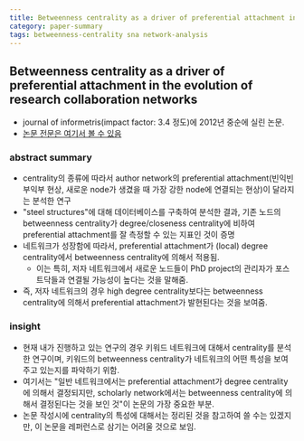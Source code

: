 ```yaml
---
title: Betweenness centrality as a driver of preferential attachment in the evolution of research collaboration networks
category: paper-summary
tags: betweenness-centrality sna network-analysis 
---
```


## Betweenness centrality as a driver of preferential attachment in the evolution of research collaboration networks

- journal of informetris(impact factor: 3.4 정도)에 2012년 중순에 실린 논문. 
- [논문 전문은 여기서 볼 수 있음](https://www.sciencedirect.com/science/article/pii/S175115771200003X)

### abstract summary 

- centrality의 종류에 따라서 author network의 preferential attachment(빈익빈 부익부 현상, 새로운 node가 생겼을 때 가장 강한 node에 연결되는 현상)이 달라지는 분석한 연구
- "steel structures"에 대해 데이터베이스를 구축하여 분석한 결과, 기존 노드의 betweenness centrality가 degree/closeness centrality에 비하여 preferential attachment를 잘 측정할 수 있는 지표인 것이 증명
- 네트워크가 성장함에 따라서, preferential attachment가 (local) degree centrality에서 betweenness centrality에 의해서 적용됨. 
    - 이는 특히, 저자 네트워크에서 새로운 노드들이 PhD project의 관리자가 포스트닥들과 연결될 가능성이 높다는 것을 말해줌. 
- 즉, 저자 네트워크의 경우 high degree centrality보다는 betweenness centrality에 의해서 preferential attachment가 발현된다는 것을 보여줌. 

### insight

- 현재 내가 진행하고 있는 연구의 경우 키워드 네트워크에 대해서 centrality를 분석한 연구이며, 키워드의 betweenness centrality가 네트워크의 어떤 특성을 보여주고 있는지를 파악하기 위함. 
- 여기서는 "일반 네트워크에서는 preferential attachment가 degree centrality에 의해서 결정되지만, scholarly network에서는 betweenness centrality에 의해서 결정된다는 것을 보인 것"이 논문의 가장 중요한 부분.
- 논문 작성시에 centrality의 특성에 대해서는 정리된 것을 참고하여 쓸 수는 있겠지만, 이 논문을 레퍼런스로 삼기는 어려울 것으로 보임.
